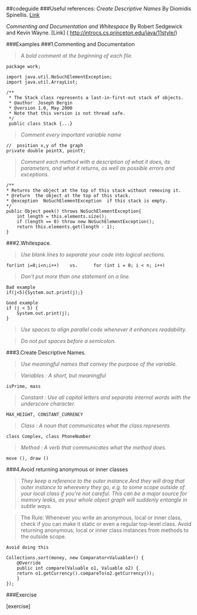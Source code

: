 ##codeguide
###Useful references:
*Create Descriptive Names* By Diomidis Spinellis. [Link](
http://www.informit.com/articles/article.aspx?p=2223710 )

*Commenting and Documentation and Whitespace* By Robert Sedgewick and Kevin Wayne. [Link] (
http://introcs.cs.princeton.edu/java/11style/)


###Examples
###1.Commenting and Documentation 
>*A bold comment at the beginning of each file.*

```
package work;

import java.util.NoSuchElementException;
import java.util.ArrayList;

/**
 * The Stack class represents a last-in-first-out stack of objects. 
 * @author  Joseph Bergin
 * @version 1.0, May 2000
 * Note that this version is not thread safe. 
 */
 public class Stack {...}
 ```

>*Comment every important variable name*

```
//  position x,y of the graph
private double pointX, pointY;
```


>*Comment each method with a description of what it does, its parameters, and what it returns, as well as possible errors and exceptions.*


```
/**
* Returns the object at the top of this stack without removing it. 
* @return  the object at the top of this stack. 
* @exception  NoSuchElementException  if this stack is empty.
*/
public Object peek() throws NoSuchElementException{
    int length = this.elements.size();
    if (length == 0) throw new NoSuchElementException();
    return this.elements.get(length - 1);
}
```

###2.Whitespace.

>*Use blank lines to separate your code into logical sections.*

```for(int i=0;i<n;i++)    vs.      for (int i = 0; i < n; i++)```

>*Don't put more than one statement on a line.*

```
Bad example
if(j<5){System.out.print(j);}
```

```
Good example
if (j < 5) {
    System.out.print(j);
}
```

>*Use spaces to align parallel code whenever it enhances readability.*

>*Do not put spaces before a semicolon.*




###3.Create Descriptive Names.
>*Use meaningful names that convey the purpose of the variable.*

>*Variables : A short, but meaningful*

```isPrime, mass```

>*Constant : Use all capital letters and separate internal words with the underscore character.*

```MAX_HEIGHT, CONSTANT_CURRENCY```

>*Class : A noun that communicates what the class represents.*

```class Complex, class PhoneNumber```

>*Method : A verb that communicates what the method does.*

```move (), draw ()```


###4.Avoid returning anonymous or inner classes
>*They keep a reference to the outer instance.And they will drag that outer instance to wherevery they go, e.g. to some scope outside of your local class if you’re not careful. This can be a major source for memory leaks, as your whole object graph will suddenly entangle in subtle ways.*

>The Rule: Whenever you write an anonymous, local or inner class, 
check if you can make it static or even a regular top-level class. Avoid returning anonymous, local or inner class instances from methods to the outside scope.


```
Avoid doing this

Collections.sort(money, new Comparator<Valuable>() {
    @Override
    public int compare(Valuable o1, Valuable o2) {
	return o1.getCurrency().compareTo(o2.getCurrency());
    }			
});
```

###Exercise

[exercise]
